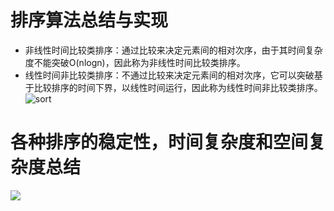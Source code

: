 # 排序算法总结与实现
- 非线性时间比较类排序：通过比较来决定元素间的相对次序，由于其时间复杂度不能突破O(nlogn)，因此称为非线性时间比较类排序。
- 线性时间非比较类排序：不通过比较来决定元素间的相对次序，它可以突破基于比较排序的时间下界，以线性时间运行，因此称为线性时间非比较类排序。 
![sort](https://images2018.cnblogs.com/blog/849589/201804/849589-20180402132530342-980121409.png)
# 各种排序的稳定性，时间复杂度和空间复杂度总结
![](https://images2018.cnblogs.com/blog/849589/201804/849589-20180402133438219-1946132192.png)
